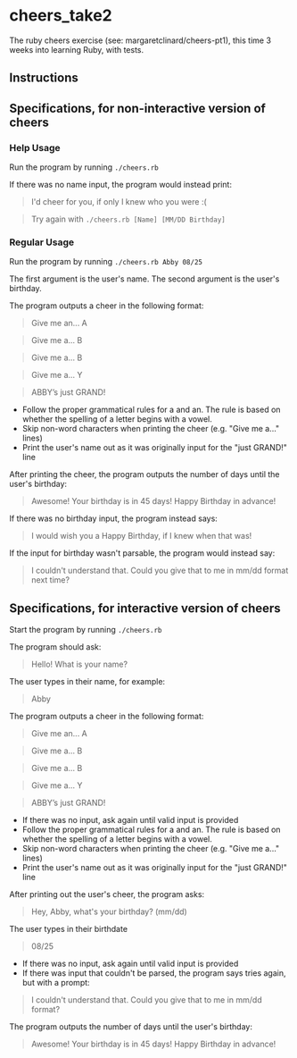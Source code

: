 # cheers_take2
The ruby cheers exercise (see: margaretclinard/cheers-pt1), this time 3 weeks into learning Ruby, with tests.

## Instructions

## Specifications, for non-interactive version of cheers

### Help Usage

Run the program by running `./cheers.rb`

If there was no name input, the program would instead print:

> I'd cheer for you, if only I knew who you were :(

> Try again with `./cheers.rb [Name] [MM/DD Birthday]`


### Regular Usage

Run the program by running `./cheers.rb Abby 08/25`

The first argument is the user's name. The second argument is the user's
birthday.

The program outputs a cheer in the following format:

> Give me an... A

> Give me a... B

> Give me a... B

> Give me a... Y

> ABBY’s just GRAND!

* Follow the proper grammatical rules for a and an. The rule is based on whether the spelling of a letter begins with a vowel.
* Skip non-word characters when printing the cheer (e.g. "Give me a..." lines)
* Print the user's name out as it was originally input for the "just GRAND!" line

After printing the cheer, the program outputs the number of days until
the user's birthday:

> Awesome!  Your birthday is in 45 days! Happy Birthday in advance!

If there was no birthday input, the program instead says:

> I would wish you a Happy Birthday, if I knew when that was!

If the input for birthday wasn't parsable, the program would instead
say:

> I couldn't understand that. Could you give that to me in mm/dd format next time?

## Specifications, for interactive version of cheers

Start the program by running `./cheers.rb`

The program should ask:

> Hello! What is your name?

The user types in their name, for example:

> Abby

The program outputs a cheer in the following format:

> Give me an... A

> Give me a... B

> Give me a... B

> Give me a... Y

> ABBY’s just GRAND!

* If there was no input, ask again until valid input is provided
* Follow the proper grammatical rules for a and an. The rule is based on whether the spelling of a letter begins with a vowel.
* Skip non-word characters when printing the cheer (e.g. "Give me a..." lines)
* Print the user's name out as it was originally input for the "just GRAND!" line

After printing out the user's cheer, the program asks:

> Hey, Abby, what's your birthday? (mm/dd)

The user types in their birthdate

> 08/25

* If there was no input, ask again until valid input is provided
* If there was input that couldn't be parsed, the program says tries
  again, but with a prompt:

> I couldn't understand that. Could you give that to me in mm/dd format?

The program outputs the number of days until the user's birthday:

> Awesome!  Your birthday is in 45 days! Happy Birthday in advance!
